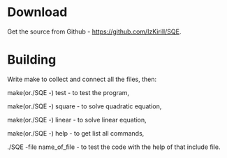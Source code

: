 # Download
Get the source from Github - https://github.com/IzKirill/SQE.
# Building
Write make to collect and connect all the files, then:

make(or./SQE -) test - to test the program,

make(or./SQE -) square - to solve quadratic equation,

make(or./SQE -) linear - to solve linear equation,

make(or./SQE -) help - to get list all commands,

./SQE -file name_of_file - to test the code with the help of that include file.
